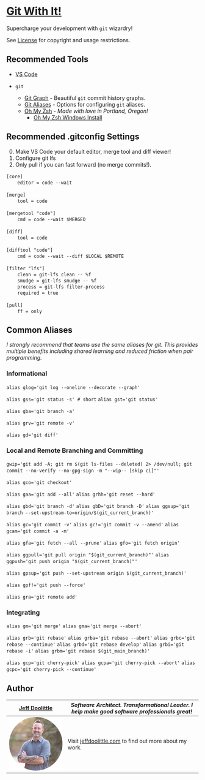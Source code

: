 # [Git With It!](https://github.com/jeffdoolittle/git-demo)

Supercharge your development with `git` wizardry!

See [License](./LICENSE) for copyright and usage restrictions.

## Recommended Tools

* [VS Code](https://code.visualstudio.com/)

* `git`
  * [Git Graph](https://marketplace.visualstudio.com/items?itemName=mhutchie.git-graph) - Beautiful `git` commit history graphs.
  * [Git Aliases](https://githowto.com/aliases) - Options for configuring `git` aliases.
  * [Oh My Zsh](https://github.com/ohmyzsh/ohmyzsh) - *Made with love in Portland, Oregon!*
    * [Oh My Zsh Windows Install](https://github.com/ohmyzsh/ohmyzsh#prerequisites)

## Recommended .gitconfig Settings

0. Make VS Code your default editor, merge tool and diff viewer!
1. Configure git lfs
2. Only pull if you can fast forward (no merge commits!).

``` config
[core]
    editor = code --wait

[merge]
    tool = code

[mergetool "code"]
    cmd = code --wait $MERGED

[diff]
    tool = code

[difftool "code"]
    cmd = code --wait --diff $LOCAL $REMOTE

[filter "lfs"]
    clean = git-lfs clean -- %f
    smudge = git-lfs smudge -- %f
    process = git-lfs filter-process
    required = true

[pull]
    ff = only

```

## Common Aliases

*I strongly recommend that teams use the same aliases for git. This provides multiple benefits including shared learning and reduced friction when pair programming.*

### Informational

`alias glog='git log --oneline --decorate --graph'`

`alias gss='git status -s' # short`
`alias gst='git status'`

`alias gba='git branch -a'`

`alias grv='git remote -v'`

`alias gd='git diff'`

### Local and Remote Branching and Committing

`gwip='git add -A; git rm $(git ls-files --deleted) 2> /dev/null; git commit --no-verify --no-gpg-sign -m "--wip-- [skip ci]"'`

`alias gco='git checkout'`

`alias gaa='git add --all'`
`alias grhh='git reset --hard'`

`alias gbd='git branch -d'`
`alias gbD='git branch -D'`
`alias ggsup='git branch --set-upstream-to=origin/$(git_current_branch)'`

`alias gc='git commit -v'`
`alias gc!='git commit -v --amend'`
`alias gcam='git commit -a -m'`

`alias gfa='git fetch --all --prune'`
`alias gfo='git fetch origin'`

`alias ggpull='git pull origin "$(git_current_branch)"'`
`alias ggpush='git push origin "$(git_current_branch)"'`

`alias gpsup='git push --set-upstream origin $(git_current_branch)'`

`alias gpf!='git push --force'`

`alias gra='git remote add'`

### Integrating

`alias gm='git merge'`
`alias gma='git merge --abort'`

`alias grb='git rebase'`
`alias grba='git rebase --abort'`
`alias grbc='git rebase --continue'`
`alias grbd='git rebase develop'`
`alias grbi='git rebase -i'`
`alias grbm='git rebase $(git_main_branch)'`

`alias gcp='git cherry-pick'`
`alias gcpa='git cherry-pick --abort'`
`alias gcpc='git cherry-pick --continue'`

## Author

| [Jeff Doolittle](https://jeffdoolittle.com) | *Software Architect. Transformational Leader. I help make good software professionals great!* |
|-|-|
|![Jeff Doolittle](./assets/jeff_doolittle_avatar.png) | Visit [jeffdoolittle.com](https://jeffdoolittle.com) to find out more about my work. |
